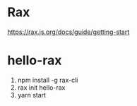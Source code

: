 # Rax
https://rax.js.org/docs/guide/getting-start


# hello-rax
1. npm install -g rax-cli
2. rax init hello-rax
3. yarn start